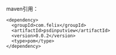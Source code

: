 

maven引用：

    <dependency>
      <groupId>com.felix</groupId>
      <artifactId>psdinputview</artifactId>
      <version>0.0.2</version>
      <type>pom</type>
    </dependency>